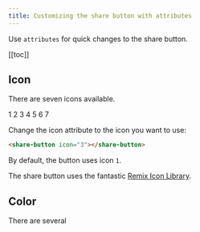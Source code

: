 ```yaml
---
title: Customizing the share button with attributes
---
```


Use `attributes` for quick changes to the share button.

[[toc]]

## Icon

There are seven icons available.

<div class="sb-container">
    <share-button icon="1">1</share-button>
    <share-button icon="2">2</share-button>
    <share-button icon="3">3</share-button>
    <share-button icon="4">4</share-button>
    <share-button icon="5">5</share-button>
    <share-button icon="6">6</share-button>
    <share-button icon="7">7</share-button>
</div>

Change the icon attribute to the icon you want to use:

```html
<share-button icon="3"></share-button>
```

By default, the button uses icon `1`. 

The share button uses the fantastic [Remix Icon Library](https://remixicon.com/).

## Color

There are several 


<style>
   
</style>

<script setup>
    import {onMounted} from 'vue'

    onMounted(() => {
        import("@royalfig/share-button")
    })
</script>